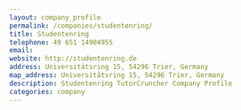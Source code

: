 ```yaml
---
layout: company_profile
permalink: /companies/studentenring/
title: Studentenring
telephone: 49 651 14904955
email: 
website: http://studentenring.de
address: Universitätsring 15, 54296 Trier, Germany
map_address: Universitätsring 15, 54296 Trier, Germany
description: Studentenring TutorCruncher Company Profile
categories: company
---
```


